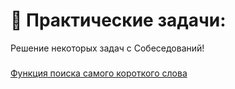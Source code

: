 # 📌 Практические задачи:
Решение некоторых задач с Собеседований!
###
<a href="https://github.com/isaev-iv/practical-tasks/tree/checkMinWord">Функция поиска самого короткого слова</a>
